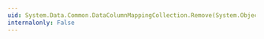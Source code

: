 ```yaml
---
uid: System.Data.Common.DataColumnMappingCollection.Remove(System.Object)
internalonly: False
---
```

